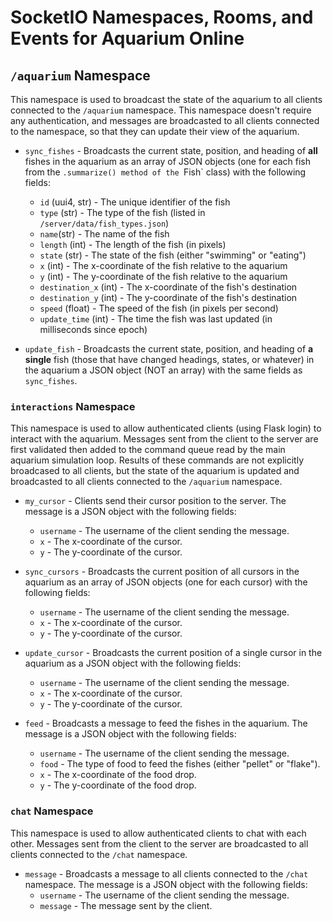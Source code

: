 # SocketIO Namespaces, Rooms, and Events for Aquarium Online

## `/aquarium` Namespace

This namespace is used to broadcast the state of the aquarium to all clients connected to the `/aquarium` namespace. This namespace doesn't require any authentication, and messages are broadcasted to all clients connected to the namespace, so that they can update their view of the aquarium.

- `sync_fishes` - Broadcasts the current state, position, and heading of **all** fishes in the aquarium as an array of JSON objects (one for each fish from the `.summarize() method of the `Fish` class) with the following fields:
    - `id` (uui4, str) - The unique identifier of the fish
    - `type` (str) - The type of the fish (listed in `/server/data/fish_types.json`)
    - `name`(str) - The name of the fish
    - `length` (int) - The length of the fish (in pixels)
    - `state` (str) - The state of the fish (either "swimming" or "eating")
    - `x` (int) - The x-coordinate of the fish relative to the aquarium
    - `y` (int) - The y-coordinate of the fish relative to the aquarium
    - `destination_x` (int) - The x-coordinate of the fish's destination
    - `destination_y` (int) - The y-coordinate of the fish's destination
    - `speed` (float) - The speed of the fish (in pixels per second)
    - `update_time` (int) - The time the fish was last updated (in milliseconds since epoch)

- `update_fish` - Broadcasts the current state, position, and heading of **a single** fish (those that have changed headings, states, or whatever) in the aquarium a JSON object (NOT an array) with the same fields as `sync_fishes`.

### `interactions` Namespace

This namespace is used to allow authenticated clients (using Flask login) to interact with the aquarium. Messages sent from the client to the server are first validated then added to the command queue read by the main aquarium simulation loop. Results of these commands are not explicitly broadcased to all clients, but the state of the aquarium is updated and broadcasted to all clients connected to the `/aquarium` namespace.

- `my_cursor` - Clients send their cursor position to the server. The message is a JSON object with the following fields:
    - `username` - The username of the client sending the message.
    - `x` - The x-coordinate of the cursor.
    - `y` - The y-coordinate of the cursor.

- `sync_cursors` - Broadcasts the current position of all cursors in the aquarium as an array of JSON objects (one for each cursor) with the following fields:
    - `username` - The username of the client sending the message.
    - `x` - The x-coordinate of the cursor.
    - `y` - The y-coordinate of the cursor.

- `update_cursor` - Broadcasts the current position of a single cursor in the aquarium as a JSON object with the following fields:
    - `username` - The username of the client sending the message.
    - `x` - The x-coordinate of the cursor.
    - `y` - The y-coordinate of the cursor.

- `feed` - Broadcasts a message to feed the fishes in the aquarium. The message is a JSON object with the following fields:
    - `username` - The username of the client sending the message.
    - `food` - The type of food to feed the fishes (either "pellet" or "flake").
    - `x` - The x-coordinate of the food drop.
    - `y` - The y-coordinate of the food drop.

### `chat` Namespace

This namespace is used to allow authenticated clients to chat with each other. Messages sent from the client to the server are broadcasted to all clients connected to the `/chat` namespace.

- `message` - Broadcasts a message to all clients connected to the `/chat` namespace. The message is a JSON object with the following fields:
    - `username` - The username of the client sending the message.
    - `message` - The message sent by the client.


